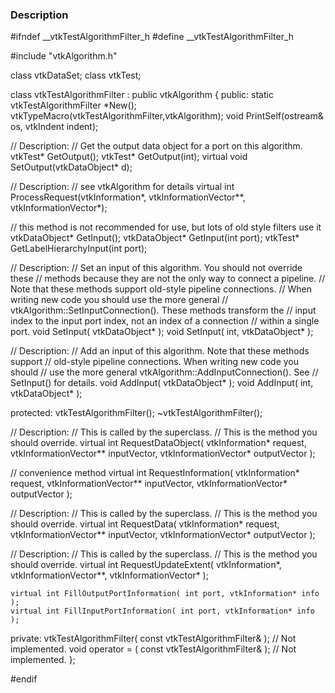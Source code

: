 ### Description
<source lang="cpp">
#ifndef __vtkTestAlgorithmFilter_h
#define __vtkTestAlgorithmFilter_h

#include "vtkAlgorithm.h"

class vtkDataSet;
class vtkTest;

class vtkTestAlgorithmFilter : public vtkAlgorithm
{
  public:
    static vtkTestAlgorithmFilter *New();
    vtkTypeMacro(vtkTestAlgorithmFilter,vtkAlgorithm);
    void PrintSelf(ostream& os, vtkIndent indent);

  // Description:
  // Get the output data object for a port on this algorithm.
    vtkTest* GetOutput();
    vtkTest* GetOutput(int);
    virtual void SetOutput(vtkDataObject* d);

  // Description:
  // see vtkAlgorithm for details
    virtual int ProcessRequest(vtkInformation*,
                               vtkInformationVector**,
                               vtkInformationVector*);

  // this method is not recommended for use, but lots of old style filters use it
    vtkDataObject* GetInput();
    vtkDataObject* GetInput(int port);
    vtkTest* GetLabelHierarchyInput(int port);

  // Description:
  // Set an input of this algorithm. You should not override these
  // methods because they are not the only way to connect a pipeline.
  // Note that these methods support old-style pipeline connections.
  // When writing new code you should use the more general
  // vtkAlgorithm::SetInputConnection().  These methods transform the
  // input index to the input port index, not an index of a connection
  // within a single port.
    void SetInput( vtkDataObject* );
    void SetInput( int, vtkDataObject* );

  // Description:
  // Add an input of this algorithm.  Note that these methods support
  // old-style pipeline connections.  When writing new code you should
  // use the more general vtkAlgorithm::AddInputConnection().  See
  // SetInput() for details.
    void AddInput( vtkDataObject* );
    void AddInput( int, vtkDataObject* );

  protected:
    vtkTestAlgorithmFilter();
    ~vtkTestAlgorithmFilter();

  // Description:
  // This is called by the superclass.
  // This is the method you should override.
    virtual int RequestDataObject(
                                  vtkInformation* request,
                                  vtkInformationVector** inputVector,
                                  vtkInformationVector* outputVector );

  // convenience method
    virtual int RequestInformation(
                                   vtkInformation* request,
                                   vtkInformationVector** inputVector,
                                   vtkInformationVector* outputVector );

  // Description:
  // This is called by the superclass.
  // This is the method you should override.
    virtual int RequestData(
                            vtkInformation* request,
                            vtkInformationVector** inputVector,
                            vtkInformationVector* outputVector );

  // Description:
  // This is called by the superclass.
  // This is the method you should override.
    virtual int RequestUpdateExtent(
                                    vtkInformation*,
                                    vtkInformationVector**,
                                    vtkInformationVector* );

    virtual int FillOutputPortInformation( int port, vtkInformation* info );
    virtual int FillInputPortInformation( int port, vtkInformation* info );
    
  private:
    vtkTestAlgorithmFilter( const vtkTestAlgorithmFilter& ); // Not implemented.
    void operator = ( const vtkTestAlgorithmFilter& );  // Not implemented.
};

#endif
</source>
